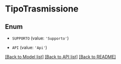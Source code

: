 # TipoTrasmissione


## Enum

* `SUPPORTO` (value: `'Supporto'`)

* `API` (value: `'Api'`)

[[Back to Model list]](../README.md#documentation-for-models) [[Back to API list]](../README.md#documentation-for-api-endpoints) [[Back to README]](../README.md)



